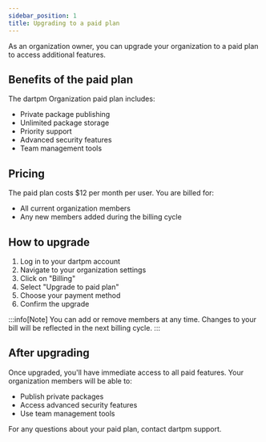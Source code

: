```yaml
---
sidebar_position: 1
title: Upgrading to a paid plan
---
```


As an organization owner, you can upgrade your organization to a paid plan to access additional features.

## Benefits of the paid plan

The dartpm Organization paid plan includes:

- Private package publishing
- Unlimited package storage
- Priority support
- Advanced security features
- Team management tools

## Pricing

The paid plan costs $12 per month per user. You are billed for:

- All current organization members
- Any new members added during the billing cycle

## How to upgrade

1. Log in to your dartpm account
2. Navigate to your organization settings
3. Click on "Billing"
4. Select "Upgrade to paid plan"
5. Choose your payment method
6. Confirm the upgrade

:::info[Note]
You can add or remove members at any time. Changes to your bill will be reflected in the next billing cycle.
:::

## After upgrading

Once upgraded, you'll have immediate access to all paid features. Your organization members will be able to:

- Publish private packages
- Access advanced security features
- Use team management tools

For any questions about your paid plan, contact dartpm support.